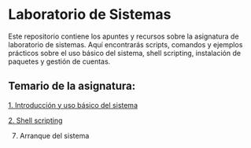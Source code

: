 # Laboratorio de Sistemas
Este repositorio contiene los apuntes y recursos sobre la asignatura de laboratorio de sistemas. Aquí encontrarás scripts, comandos y ejemplos prácticos sobre el uso básico del sistema, shell scripting, instalación de paquetes y gestión de cuentas.

## Temario de la asignatura:
[1. Introducción y uso básico del sistema](https://github.com/valentechie/laboratorio_sistemas/blob/main/introduccion.md)

[2. Shell scripting](https://github.com/valentechie/laboratorio_sistemas/blob/main/shell_scripting.md)

7. Arranque del sistema
